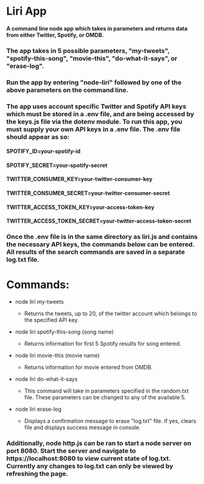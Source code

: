 # Liri App

#### A command line node app which takes in parameters and returns data from either Twitter, Spotify, or OMDB.

### The app takes in 5 possible parameters, "my-tweets", "spotify-this-song", "movie-this", "do-what-it-says", or "erase-log".
### Run the app by entering "node-liri" followed by one of the above parameters on the command line.
### The app uses account specific Twitter and Spotify API keys which must be stored in a .env file, and are being accessed by the keys.js file via the dotenv module.  To run this app, you must supply your own API keys in a .env file. The .env file should appear as so:
#### SPOTIFY_ID=your-spotify-id
#### SPOTIFY_SECRET=your-spotify-secret
#### TWITTER_CONSUMER_KEY=your-twitter-consumer-key
#### TWITTER_CONSUMER_SECRET=your-twitter-consumer-secret
#### TWITTER_ACCESS_TOKEN_KEY=your-access-token-key
#### TWITTER_ACCESS_TOKEN_SECRET=your-twitter-access-token-secret

### Once the .env file is in the same directory as liri.js and contains the necessary API keys, the commands below can be entered.  All results of the search commands are saved in a separate log.txt file.

# Commands:

* node liri my-tweets

  * Returns the tweets, up to 20, of the twitter account which belongs to the specified API key.

* node liri spotify-this-song (song name)

  * Returns information for first 5 Spotify results for song entered.

* node liri movie-this (movie name)

  * Returns information for movie entered from OMDB.

* node liri do-what-it-says

  * This command will take in parameters specified in the random.txt file. These parameters can be changed to any of the available 5.

* node liri erase-log

  * Displays a confirmation message to erase "log.txt" file.  If yes, clears file and displays success message in console.

### Additionally, node http.js can be ran to start a node server on port 8080. Start the server and navigate to https://localhost:8080 to view current state of log.txt.  Currently any changes to log.txt can only be viewed by refreshing the page.
